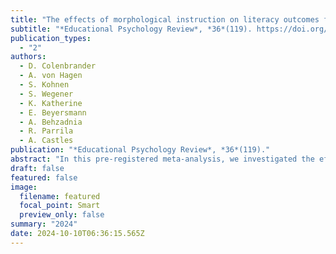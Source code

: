```yaml
---
title: "The effects of morphological instruction on literacy outcomes for children in English-speaking countries: A systematic review and meta-analysis"
subtitle: "*Educational Psychology Review*, *36*(119). https://doi.org/10.1007/s10648-024-09953-3"
publication_types:
  - "2"
authors:
  - D. Colenbrander
  - A. von Hagen
  - S. Kohnen
  - S. Wegener
  - K. Katherine
  - E. Beyersmann
  - A. Behzadnia
  - R. Parrila
  - A. Castles
publication: "*Educational Psychology Review*, *36*(119)."
abstract: "In this pre-registered meta-analysis, we investigated the effectiveness of morphology instruction on literacy outcomes for primary school children in English-speaking countries. We were interested in overall reading and spelling outcomes, but we also looked separately at results for trained and untrained words in order to determine whether there was evidence of transfer to untrained words. Further, we were interested in whether results transferred beyond the word level to reading comprehension outcomes. Our screening process revealed 28 eligible studies, which contributed 177 effect sizes to the analyses. Robust variance estimation methods were used to account for dependence between effect sizes. Overall, effect sizes on reading and spelling outcomes were small to moderate. Effect sizes were larger for trained words than untrained words. There was evidence of transfer to untrained words for spelling outcomes, but not for reading outcomes. There was also no clear evidence of effects on reading comprehension outcomes. In general, the evidence was characterised by large amounts of heterogeneity and imprecision, which was reflective of the wide variety within and between studies in terms of intervention content, outcome measures, intervention dosage and type of control group. We discuss the limitations of the current literature and make recommendations for future research and practice in the field of morphology instruction."
draft: false
featured: false
image:
  filename: featured
  focal_point: Smart
  preview_only: false
summary: "2024"
date: 2024-10-10T06:36:15.565Z
---
```

